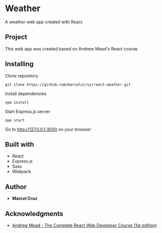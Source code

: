 # Weather

A weather web app created with React.

## Project

This web app was created based on Andrew Mead's React course.

## Installing

Clone repository

```
git clone https://github.com/marcelscruz/react-weather.git
```

Install dependencies
```
npm install
```

Start Express.js server
```
npm start
```

Go to http://127.0.0.1:3000 on your browser


## Built with

* React
* Express.js
* Sass
* Webpack

## Author

* **Marcel Cruz**

## Acknowledgments

* [Andrew Mead - The Complete React Web Developer Course (1st edition)](https://mead.io/)
